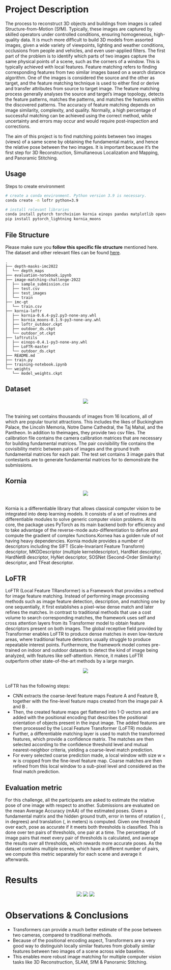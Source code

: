 # Project Description 

The process to reconstruct 3D objects and buildings from images is called Structure-from-Motion (SfM). Typically, these images are captured by skilled operators under controlled conditions, ensuring homogeneous, high-quality data. It is much more difficult to build 3D models from assorted images, given a wide variety of viewpoints, lighting and weather conditions, occlusions from people and vehicles, and even user-applied filters. The first part of the problem is to identify which parts of two images capture the same physical points of a scene, such as the corners of a window. This is typically achieved with local features. Feature matching refers to finding corresponding features from two similar images based on a search distance algorithm. One of the images is considered the source and the other as target, and the feature matching technique is used to either find or derive and transfer attributes from source to target image. The feature matching process generally analyses the source and target’s image topology, detects the feature patterns, matches the patterns, and matches the features within the discovered patterns. The accuracy of feature matching depends on image similarity, complexity, and quality. Normally, a high percentage of successful matching can be achieved using the correct method, while uncertainty and errors may occur and would require post-inspection and corrections. 

The aim of this project is to find matching points between two images (views) of a same scene by obtaining the fundamental matrix, and hence the relative pose between the two images. It is important because it’s the first step for 3D Reconstruction, Simultaneous Localization and Mapping, and Panoramic Stitching.

## Usage

Steps to create environment
```bash
# create a conda environment. Python version 3.9 is necessary.
conda create -n loftr python=3.9

# install relevant libraries
conda install pytorch torchvision kornia einops pandas matplotlib opencv loguru -c pytorch
pip install pytorch_lightning kornia_moons
```
## File Structure
Please make sure you **follow this specific file structure** mentioned here. The dataset and other relevant files can be found [here](https://drive.google.com/drive/folders/1-zAaqigu1OWFG6PhUg51aIcKRk9gkByh?usp=sharing).

```
.
├── depth-masks-imc2022
│  └── depth_maps
├── evaluation-notebook.ipynb
├── image-matching-challenge-2022
│  ├── sample_submission.csv
│  ├── test.csv
│  ├── test_images
│  └── train
├── imc-gt
│  └── train.csv
├── kornia-loftr
│  ├── kornia-0.6.4-py2.py3-none-any.whl
│  ├── kornia_moons-0.1.9-py3-none-any.whl
│  ├── loftr_outdoor.ckpt
│  ├── outdoor_ds.ckpt
│  └── outdoor_ot.ckpt
├── loftrutils
│  ├── einops-0.4.1-py3-none-any.whl
│  ├── LoFTR-master
│  └── outdoor_ds.ckpt
├── README.md
├── train.py
├── training-notebook.ipynb
└── weights
   └── model_weights.ckpt
```
## Dataset

<div align=center>
<img src="https://user-images.githubusercontent.com/39590621/168615651-16a5faaf-d444-4bde-ae53-baf4e97581c2.png">
</div>
<br>

The training set contains thousands of images from 16 locations, all of which are popular tourist attractions. This includes the likes of Buckingham Palace, the Lincoln Memoria, Notre Dame Cathedral, the Taj Mahal, and the Pantheon. In addition to theimages, they provide two csv files. The calibration file contains the camera calibration matrices that are necessary for building fundamental matrices. The pair covisibility file contains the covisibility metric between pairs of images and the ground truth fundamental matrices for each pair. The test set contains 3 image pairs that contestants are to generate fundamental matrices for to demonstrate the submissions. 

## Kornia

<div align=center>
<img src="https://user-images.githubusercontent.com/39590621/168612245-70119dea-53e5-4ea3-b8ba-d27bccfac941.png">
</div>
<br>

Kornia is a differentiable library that allows classical computer vision to be integrated into deep learning models. It consists of a set of routines and differentiable modules to solve generic computer vision problems. At its core, the package uses PyTorch as its main backend both for efficiency and to take advantage of the reverse-mode auto-differentiation to define and compute the gradient of complex functions.Kornea has a golden rule of not having heavy dependencies. Kornia module provides a number of descriptors including the SIFT (Scale-Invariant Feature Transform) descriptor, MKDDescriptor (multiple kerneldescriptor), HardNet descriptor, HardNet8 descriptor, HyNet descriptor, SOSNet (Second-Order Similarity) descriptor, and TFeat descriptor.

## LoFTR

LoFTR (Local Feature TRansformer) is a Framework that provides a method for image feature matching. Instead of performing image processing methods such as image feature detection, description, and matching one by one sequentially, it first establishes a pixel-wise dense match and later refines the matches. In contrast to traditional methods that use a cost volume to search corresponding matches, the framework uses self and cross attention layers from its Transformer model to obtain feature descriptors present on both images. The global receptive field provided by Transformer enables LoFTR to produce dense matches in even low-texture areas, where traditional feature detectors usually struggle to produce repeatable interest points. Furthermore, the framework model comes pre-trained on indoor and outdoor datasets to detect the kind of image being analyzed, with features like self-attention. Hence, it   makes LoFTR outperform other state-of-the-art methods by a large margin. 

<div align=center>
<img src="https://user-images.githubusercontent.com/39590621/168614880-48bb08e3-8553-4d80-b7b1-54175c247d8a.png">
</div>
<br>

LoFTR has the following steps: 

* CNN extracts the coarse-level feature maps Feature A and Feature B, together with the fine-level feature maps created from the image pair A and  B . 
* Then, the created feature maps get flattened into 1-D vectors and are added with the positional encoding that describes the positional orientation of objects present in the input image. The added features are then processed by the Local Feature Transformer (LoFTR) module. 
* Further, a differentiable matching layer is used to match the transformed features, which provide a confidence matrix. The matches are then selected according to the confidence threshold level and mutual nearest-neighbor criteria, yielding a coarse-level match prediction.  
* For every selected coarse prediction made, a local window with size w × w is cropped from the fine-level feature map. Coarse matches are then refined from this local window to a sub-pixel level and considered as the final match prediction.

## Evaluation metric

For this challenge, all the participants are asked to estimate the relative pose of one image with respect to another. Submissions are evaluated on the mean Average Accuracy (mAA) of the estimated poses. Given a fundamental matrix and the hidden ground truth, error in terms of rotation ( , in degrees) and translation (, in meters) is computed. Given one threshold over each, pose as accurate if it meets both thresholds is classified. This is done over ten pairs of thresholds, one pair at a time. 
The percentage of image pairs that meet every pair of thresholds is calculated, and average the results over all thresholds, which rewards more accurate poses. As the dataset contains multiple scenes, which have a different number of pairs, we compute this metric separately for each scene and average it afterwards.

# Results

<div align=center>
<img src="results/res1.png">
<img src="results/res2.png">
<img src="results/res3.png">
</div>

# Observations & Conclusions
* Transformers can provide a much better estimate of the pose between two cameras, compared to traditional methods.
* Because of the positional encoding aspect, Transformers are a very good way to distinguish locally similar features from globally similar features between two images of a scene across wide baseline.
* This enables more robust image matching for multiple computer vision tasks like 3D Reconstruction, SLAM, SfM & Panoramic Stitching. 
